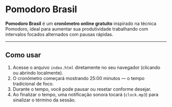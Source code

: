 # Pomodoro Brasil

**Pomodoro Brasil** é um **cronômetro online gratuito** inspirado na técnica Pomodoro, ideal para aumentar sua produtividade trabalhando com intervalos focados alternados com pausas rápidas.

---

##  Como usar

1. Acesse o arquivo `index.html` diretamente no seu navegador (clicando ou abrindo localmente).  
2. O cronômetro começará mostrando 25:00 minutos — o tempo tradicional de foco.  
3. Durante o tempo, você pode pausar ou resetar conforme desejar.  
4. Ao finalizar o tempo, uma notificação sonora tocará (`clock.mp3`) para sinalizar o término da sessão.  